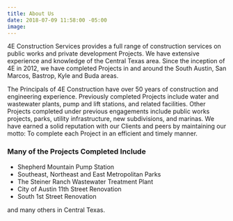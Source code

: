 ```yaml
---
title: About Us
date: 2018-07-09 11:58:00 -05:00
image: 
---
```


4E Construction Services provides a full range of construction services on public works and private development Projects. We have extensive experience and knowledge of the Central Texas area. Since the inception of 4E in 2012, we have completed Projects in and around the South Austin, San Marcos, Bastrop, Kyle and Buda areas.

The Principals of 4E Construction have over 50 years of construction and engineering experience. Previously completed Projects include water and wastewater plants, pump and lift stations, and related facilities. Other Projects completed under previous engagements include public works projects, parks, utility infrastructure, new subdivisions, and marinas. We have earned a solid reputation with our Clients and peers by maintaining our motto: To complete each Project in an efficient and timely manner.

### Many of the Projects Completed Include

* Shepherd Mountain Pump Station
* Southeast, Northeast and East Metropolitan Parks
* The Steiner Ranch Wastewater Treatment Plant
* City of Austin 11th Street Renovation
* South 1st Street Renovation

 and many others in Central Texas.